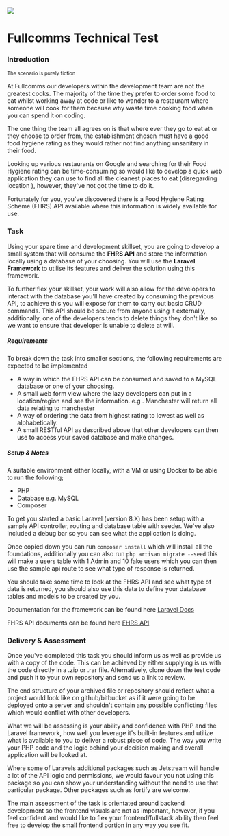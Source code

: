 <img src="https://media-exp1.licdn.com/dms/image/C560BAQEUERSyZ7Czuw/company-logo_200_200/0/1585067951462?e=2159024400&v=beta&t=yZTy6SnnR4xeNlhF0KKN_FRECfTKf2ywfp0WP-6cm1I">

<h1>Fullcomms Technical Test</h1>

<h3>Introduction</h3>
<small>The scenario is purely fiction</small>
<p> </p>
<p>At Fullcomms our developers within the development team are not the greatest cooks. The majority of the time they prefer to order some food to eat whilst working away at code or like to wander to a restaurant where someone will cook for them because why waste time cooking food when you can spend it on coding.</p>

<p>The one thing the team all agrees on is that where ever they go to eat at or they choose to order from, the establishment chosen must have a good food hygiene rating as they would rather not find anything unsanitary in their food.</p>

<p>Looking up various restaurants on Google and searching for their Food Hygiene rating can be time-consuming so 
would like to develop a quick web application they can use to find all the cleanest places to eat (disregarding 
location ), however, they've not got the time to do it.</p>

<p>Fortunately for you, you've discovered there is  a Food Hygiene Rating Scheme (FHRS) API available where this 
information is widely available for use.</p>


<h3>Task</h3>
 <p>Using your spare time and development skillset, you are going to develop a small system that will consume the
  <b>FHRS API</b> and store the information locally using a database of your choosing. You will use the <b>Laravel
   Framework</b> to utilise its features and deliver the solution using this framework.</p>

<p>
To further flex your skillset, your work will also allow for the developers to interact with the database you'll have created by consuming the previous API, to achieve this you will expose for them to carry out basic CRUD commands. This API should be secure from anyone using it externally, additionally, one of the developers tends to delete things they don't like so we want to ensure that developer is unable to delete at will.
</p>

<h5>Requirements</h5>
 <p>To break down the task into smaller sections, the following requirements are expected to be implemented</p>
 <ul>
 <li>A way in which the FHRS API can be consumed and saved to a MySQL database or one of your choosing.</li>
 <li>A small web form view where the lazy developers can put in a location/region and see the information. e.g
 . Manchester will return all data relating to manchester
  </li>
  <li>A way of ordering the data from highest rating to lowest as well as alphabetically.</li>
 <li>A small RESTful API as described above that other developers can then use to access your saved database and make 
changes.
</li>
 </ul>

<h5>Setup & Notes</h5>
 <p>A suitable environment either locally, with a VM or using Docker to be able to run the following;</p>
 <ul>
 <li>PHP</li>
 <li>Database e.g. MySQL</li>
 <li>Composer</li>
 </ul>

 <p>To get you started a basic Laravel (version 8.X) has been setup with a sample API controller, routing and database
  table with seeder. We've also included a debug bar so you can see what the application is doing.</p>
  <p>Once copied down you can run <code>composer install</code> which will install all the foundations, additionally
   you can also run <code>php artisan migrate --seed</code> this will make a users table with 1 Admin and 10 fake
    users which you can then use the sample api route to see what type of response is returned.
   </p>

   <p>You should take some time to look at the FHRS API and see what type of data is returned, you should also use
    this data to define your database tables and models to be created by you.
   </p>

   <p>Documentation for the framework can be found here <a href="https://laravel.com/docs/8.x/installation">Laravel Docs</a></p>
   <p>FHRS API documents can be found here <a href="https://api.ratings.food.gov.uk/Help/Index">FHRS API</a></p>

<h3>Delivery & Assessment</h3>

<p>Once you've completed this task you should inform us as well as provide us with a copy of the code. This can be achieved by either supplying is us with the code directly in a .zip or .rar file. Alternatively, clone down the test code and push it to your own repository and send us a link to review.</p>

<p>The end structure of your archived file or repository should reflect what a project would look like on github/bitbucket as if it were going to be deployed onto a server and shouldn't contain any possible conflicting files which would conflict with other developers.</p>

<p>
What we will be assessing is your ability and confidence with PHP and the Laravel framework, how well you leverage it's built-in features and utilize what is available to you to deliver a robust piece of code. The way you write your PHP code and the logic behind your decision making and overall application will be looked at.
</p>

<p>
Where some of Laravels additional packages such as Jetstream will handle a lot of the API logic and permissions, we would favour you not using this package so you can show your understanding without the need to use that particular package. Other packages such as fortify are welcome.
</p>

<p>
The main assessment of the task is orientated around backend development so the frontend visuals are not as important, however, if you feel confident and would like to flex your frontend/fullstack ability then feel free to develop the small frontend portion in any way you see fit.
</p>

